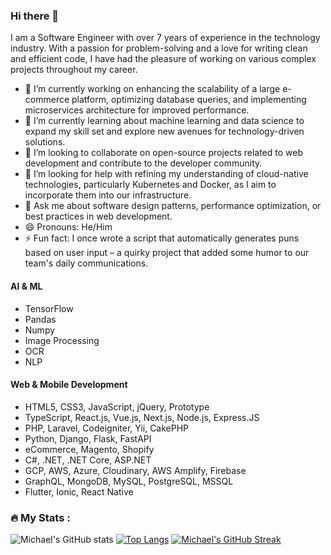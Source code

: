 ### Hi there 👋

I am a Software Engineer with over 7 years of experience in the technology industry.
With a passion for problem-solving and a love for writing clean and efficient code, I have had the pleasure of working on various complex projects throughout my career.

- 🔭 I’m currently working on enhancing the scalability of a large e-commerce platform, optimizing database queries, and implementing microservices architecture for improved performance.
- 🌱 I’m currently learning about machine learning and data science to expand my skill set and explore new avenues for technology-driven solutions.
- 👯 I’m looking to collaborate on open-source projects related to web development and contribute to the developer community.
- 🤔 I’m looking for help with refining my understanding of cloud-native technologies, particularly Kubernetes and Docker, as I aim to incorporate them into our infrastructure.
- 💬 Ask me about software design patterns, performance optimization, or best practices in web development.
- 😄 Pronouns: He/Him
- ⚡ Fun fact: I once wrote a script that automatically generates puns based on user input – a quirky project that added some humor to our team's daily communications.

#### AI & ML
- TensorFlow
- Pandas
- Numpy
- Image Processing
- OCR
- NLP

#### Web & Mobile Development
- HTML5, CSS3, JavaScript, jQuery, Prototype
- TypeScript, React.js, Vue.js, Next.js, Node.js, Express.JS
- PHP, Laravel, Codeigniter, Yii, CakePHP
- Python, Django, Flask, FastAPI
- eCommerce, Magento, Shopify
- C#, .NET, .NET Core, ASP.NET
- GCP, AWS, Azure, Cloudinary, AWS Amplify, Firebase
- GraphQL, MongoDB, MySQL, PostgreSQL, MSSQL
- Flutter, Ionic, React Native

### :fire: My Stats :
![Michael's GitHub stats](https://github-readme-stats.vercel.app/api?username=micgh1031&show_icons=true&theme=radical)
 [![Top Langs](https://github-readme-stats.vercel.app/api/top-langs/?username=micgh1031&layout=compact&theme=vision-friendly-dark)](https://github.com/micgh1031/github-readme-stats)
  [![Michael's GitHub Streak](http://github-readme-streak-stats.herokuapp.com?user=micgh1031&theme=dark&background=000000)](https://git.io/streak-stats)


<!--
**micgh1031/micgh1031** is a ✨ _special_ ✨ repository because its `README.md` (this file) appears on your GitHub profile.

Here are some ideas to get you started:

- 🔭 I’m currently working on ...
- 🌱 I’m currently learning ...
- 👯 I’m looking to collaborate on ...
- 🤔 I’m looking for help with ...
- 💬 Ask me about ...
- 📫 How to reach me: ...
- 😄 Pronouns: ...
- ⚡ Fun fact: ...
-->

